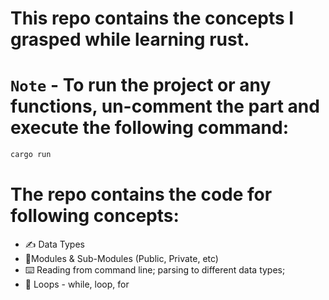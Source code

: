 # This repo contains the concepts I grasped while learning rust.

# `Note` - To run the project or any functions, un-comment the part and execute the following command:

```bash
cargo run
```

# The repo contains the code for following concepts:

- ✍️ Data Types
- 📝Modules & Sub-Modules (Public, Private, etc)
- ⌨️ Reading from command line; parsing to different data types;
- 🔁 Loops - while, loop, for
